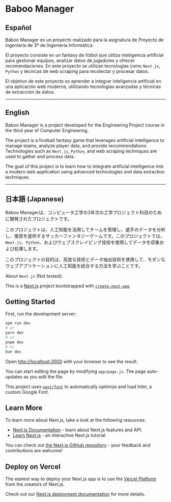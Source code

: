 # Baboo Manager

## Español

Baboo Manager es un proyecto realizado para la asignatura de Proyecto de Ingeniería de 3º de Ingeniería Informática.

El proyecto consiste en un fantasy de fútbol que utiliza inteligencia artificial para gestionar equipos, analizar datos de jugadores y ofrecer recomendaciones. En este proyecto se utilizan tecnologías como `Next.js`, `Python` y técnicas de web scraping para recolectar y procesar datos.

El objetivo de este proyecto es aprender a integrar inteligencia artificial en una aplicación web moderna, utilizando tecnologías avanzadas y técnicas de extracción de datos.

---

## English

Baboo Manager is a project developed for the Engineering Project course in the third year of Computer Engineering.

The project is a football fantasy game that leverages artificial intelligence to manage teams, analyze player data, and provide recommendations. Technologies such as `Next.js`, `Python`, and web scraping techniques are used to gather and process data.

The goal of this project is to learn how to integrate artificial intelligence into a modern web application using advanced technologies and data extraction techniques.

---

## 日本語 (Japanese)

Baboo Managerは、コンピュータ工学の3年次の工学プロジェクト科目のために開発されたプロジェクトです。

このプロジェクトは、人工知能を活用してチームを管理し、選手のデータを分析し、推奨を提供するサッカーファンタジーゲームです。このプロジェクトでは、`Next.js`、`Python`、およびウェブスクレイピング技術を使用してデータを収集および処理します。

このプロジェクトの目的は、高度な技術とデータ抽出技術を使用して、モダンなウェブアプリケーションに人工知能を統合する方法を学ぶことです。


About `Next.js` (Not tested):

This is a [Next.js](https://nextjs.org/) project bootstrapped with [`create-next-app`](https://github.com/vercel/next.js/tree/canary/packages/create-next-app).

## Getting Started

First, run the development server:

```bash
npm run dev
# or
yarn dev
# or
pnpm dev
# or
bun dev
```

Open [http://localhost:3000](http://localhost:3000) with your browser to see the result.

You can start editing the page by modifying `app/page.js`. The page auto-updates as you edit the file.

This project uses [`next/font`](https://nextjs.org/docs/basic-features/font-optimization) to automatically optimize and load Inter, a custom Google Font.

## Learn More

To learn more about Next.js, take a look at the following resources:

- [Next.js Documentation](https://nextjs.org/docs) - learn about Next.js features and API.
- [Learn Next.js](https://nextjs.org/learn) - an interactive Next.js tutorial.

You can check out [the Next.js GitHub repository](https://github.com/vercel/next.js/) - your feedback and contributions are welcome!

## Deploy on Vercel

The easiest way to deploy your Next.js app is to use the [Vercel Platform](https://vercel.com/new?utm_medium=default-template&filter=next.js&utm_source=create-next-app&utm_campaign=create-next-app-readme) from the creators of Next.js.

Check out our [Next.js deployment documentation](https://nextjs.org/docs/deployment) for more details.
